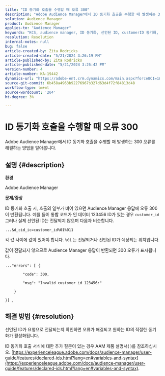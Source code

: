 ```yaml
---
title: "ID 동기화 호출을 수행할 때 오류 300"
description: "Adobe Audience Manager에서 ID 동기화 호출을 수행할 때 발생하는 300 오류를 해결하는 방법에 대해 알아봅니다."
solution: Audience Manager
product: Audience Manager
applies-to: "Audience Manager"
keywords: "KCS, audience manager, ID 동기화, 선언된 ID, customerID 동기화, 고객 ID, 온라인 동기화"
resolution: Resolution
internal-notes: null
bug: false
article-created-by: Zita Rodricks
article-created-date: "5/21/2024 3:26:19 PM"
article-published-by: Zita Rodricks
article-published-date: "5/21/2024 3:26:42 PM"
version-number: 4
article-number: KA-19442
dynamics-url: "https://adobe-ent.crm.dynamics.com/main.aspx?forceUCI=1&pagetype=entityrecord&etn=knowledgearticle&id=3bb95b73-8617-ef11-9f89-6045bd06eea5"
source-git-commit: 6b458a4963b92276967b327d63d4f72f84813d48
workflow-type: tm+mt
source-wordcount: '204'
ht-degree: 3%

---
```


# ID 동기화 호출을 수행할 때 오류 300


Adobe Audience Manager에서 ID 동기화 호출을 수행할 때 발생하는 300 오류를 해결하는 방법을 알아봅니다.

## 설명 {#description}


<b>환경</b>

Adobe Audience Manager

<b>문제/증상</b>

ID 동기화 호출 시, 호출의 일부가 비어 있으면 Audience Manager 응답에 오류 300이 반환됩니다. 예를 들어 통합 코드가 인 데이터 123456 ID가 있는 경우 `customer_id` 그러나 실제 선언된 ID는 전달되지 않으며 다음과 비슷합니다.

`...&d_cid_ic=customer_id%01%011`

각 값 사이에 값이 있어야 합니다. `%01` 는 전달되거나 선언된 ID가 예상되는 위치입니다.

값이 전달되지 않으므로 Audience Manager 응답이 반환되면 300 오류가 표시됩니다.




```
..."errors": [ {

        "code": 300,

        "msg": "Invalid customer id 123456:"

    }

}] ,
```





## 해결 방법 {#resolution}


선언된 ID가 요청으로 전달되는지 확인하면 오류가 해결되고 원하는 ID의 적절한 동기화가 활성화됩니다.

ID 동기화 호출 서식에 대한 추가 질문이 있는 경우 AAM 제품 설명서( )를 참조하십시오. [https://experienceleague.adobe.com/docs/audience-manager/user-guide/features/declared-ids.html?lang=en#variables-and-syntax](https://experienceleague.adobe.com/docs/audience-manager/user-guide/features/declared-ids.html?lang=en#variables-and-syntax).
